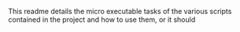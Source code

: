 This readme details the micro executable tasks of the various scripts contained in the project and how to use them, or it should
